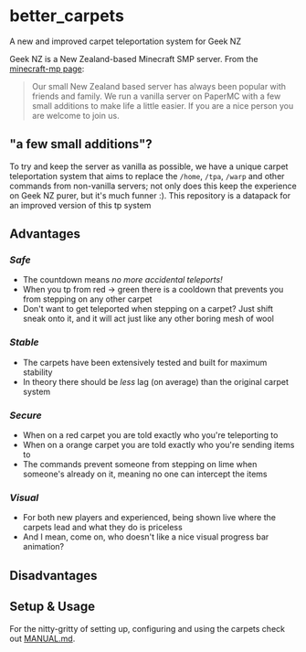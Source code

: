 # better_carpets
A new and improved carpet teleportation system for Geek NZ

Geek NZ is a New Zealand-based Minecraft SMP server. From the [minecraft-mp page](https://minecraft-mp.com/server-s13774):

> Our small New Zealand based server has always been popular with friends and family. We run a vanilla server on PaperMC with a few small additions to make life a little easier. If you are a nice person you are welcome to join us.

## "a few small additions"?

To try and keep the server as vanilla as possible, we have a unique carpet teleportation system that aims to replace the `/home`, `/tpa`, `/warp` and other commands from non-vanilla servers; not only does this keep the experience on Geek NZ purer, but it's much funner :). This repository is a datapack for an improved version of this tp system

## Advantages

### _Safe_
- The countdown means _no more accidental teleports!_
- When you tp from red -> green there is a cooldown that prevents you from stepping on any other carpet
- Don't want to get teleported when stepping on a carpet? Just shift sneak onto it, and it will act just like any other boring mesh of wool
### _Stable_ 
- The carpets have been extensively tested and built for maximum stability
- In theory there should be _less_ lag (on average) than the original carpet system
### _Secure_
- When on a red carpet you are told exactly who you're teleporting to
- When on a orange carpet you are told exactly who you're sending items to
- The commands prevent someone from stepping on lime when someone's already on it, meaning no one can intercept the items
### _Visual_
- For both new players and experienced, being shown live where the carpets lead and what they do is priceless
- And I mean, come on, who doesn't like a nice visual progress bar animation?

## Disadvantages

## Setup & Usage

For the nitty-gritty of setting up, configuring and using the carpets check out [MANUAL.md](MANUAL.md).
